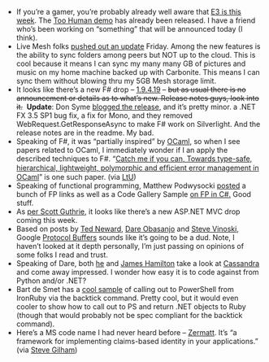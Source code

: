-   If you’re a gamer, you’re probably already well aware that [E3 is
    this week](http://www.xbox.com/en-US/community/events/e32008/). The
    [Too Human
    demo](http://majornelson.com/archive/2008/07/14/demo-too-human.aspx)
    has already been released. I have a friend who’s been working on
    “something” that will be announced today (I think).
-   Live Mesh folks [pushed out an
    update](http://blogs.msdn.com/livemesh/archive/2008/07/11/service-update-new-build-new-features-coming-today-0-9-3103-2.aspx)
    Friday. Among the new features is the ability to sync folders among
    peers but NOT up to the cloud. This is cool because it means I can
    sync my many many GB of pictures and music on my home machine backed
    up with Carbonite. This means I can sync them without blowing thru
    my 5GB Mesh storage limit.
-   It looks like there’s a new F\# drop –
    [1.9.4.19](http://research.microsoft.com/research/downloads/Details/7ac148a7-149b-4056-aa06-1e6754efd36f/Details.aspx)
    – ~~but as usual there is no announcement or details as to what’s
    new. Release notes guys, look into it.~~  **Update**: Don Syme [blogged
    the
    release](http://blogs.msdn.com/dsyme/archive/2008/07/14/1-9-4-19-release.aspx),
    and it’s pretty minor. a .NET FX 3.5 SP1 bug fix, a fix for Mono,
    and they removed WebRequest.GetResponseAsync to make F\# work on
    Silverlight. And the release notes are in the readme. My bad.
-   Speaking of F\#, it was “partially inspired” by
    [OCaml](http://en.wikipedia.org/wiki/OCaml), so when I see papers
    related to OCaml, I immediately wonder if I an apply the described
    techniques to F\#. “[Catch me if you can, Towards type-safe,
    hierarchical, lightweight, polymorphic and efﬁcient error management
    in
    OCaml](http://www.univ-orleans.fr/lifo/Members/David.Teller/publications/ml2008.pdf)”
    is one such paper. (via
    [LtU](http://lambda-the-ultimate.org/node/2892))
-   Speaking of functional programming, Matthew Podwysocki
    [posted](http://weblogs.asp.net/podwysocki/archive/2008/07/10/aspects-of-functional-programming-in-c-presentation-and-code.aspx)
    a bunch of FP links as well as a Code Gallery Sample [on FP in
    C\#.](http://code.msdn.microsoft.com/FunctionalCSharp/) Good stuff.
-   As [per Scott
    Guthrie](http://weblogs.asp.net/scottgu/archive/2008/07/14/asp-net-mvc-preview-4-release-part-1.aspx),
    it looks like there’s a new ASP.NET MVC drop coming this week.
-   Based on posts by [Ted
    Neward](http://blogs.tedneward.com/2008/07/11/So+You+Say+You+Want+To+Kill+XML.aspx),
    [Dare
    Obasanjo](http://www.25hoursaday.com/weblog/2008/07/10/TheRevengeOfRPCGoogleProtocolBuffersAndFacebookThrift.aspx)
    and [Steve
    Vinoski](http://steve.vinoski.net/blog/2008/07/11/protocol-buffers-no-big-deal/),
    Google [Protocol Buffers](http://code.google.com/p/protobuf/) sounds
    like it’s going to be a dud. Note, I haven’t looked at it depth
    personally, I’m just passing on opinions of some folks I read and
    trust.
-   Speaking of Dare, both
    [he](http://www.25hoursaday.com/weblog/2008/07/14/ProjectCassandraFacebooksOpenSourceAlternativeToGoogleBigTable.aspx)
    and [James
    Hamilton](http://perspectives.mvdirona.com/2008/07/12/FacebookReleasesCassandraAsOpenSource.aspx)
    take a look at
    [Cassandra](http://code.google.com/p/the-cassandra-project/) and
    come away impressed. I wonder how easy it is to code against from
    Python and/or .NET?
-   Bart de Smet has a [cool
    sample](http://community.bartdesmet.net/blogs/bart/archive/2008/07/06/windows-powershell-through-ironruby-writing-a-custom-pshost.aspx)
    of calling out to PowerShell from IronRuby via the backtick command.
    Pretty cool, but it would even cooler to show how to call out to PS
    and return .NET objects to Ruby (though that would probably not be
    spec compliant for the backtick command).
-   Here’s a MS code name I had never heard before –
    [Zermatt](https://connect.microsoft.com/site/sitehome.aspx?SiteID=642).
    It’s “a framework for implementing claims-based identity in your
    applications.” (via [Steve
    Gilham](http://stevegilham.blogspot.com/2008/07/links-for-14-jul.html))

